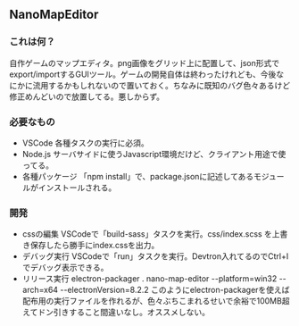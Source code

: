 ## NanoMapEditor
### これは何？
自作ゲームのマップエディタ。png画像をグリッド上に配置して、json形式でexport/importするGUIツール。ゲームの開発自体は終わったけれども、今後なにかに流用するかもしれないので置いておく。ちなみに既知のバグ色々あるけど修正めんどいので放置してる。悪しからず。
### 必要なもの
 - VSCode
 各種タスクの実行に必須。
 - Node.js
 サーバサイドに使うJavascript環境だけど、クライアント用途で使ってる。
 - 各種パッケージ
 「npm install」で、package.jsonに記述してあるモジュールがインストールされる。
### 開発
 - cssの編集
 VSCodeで「build-sass」タスクを実行。css/index.scss を上書き保存したら勝手にindex.cssを出力。
 - デバッグ実行
 VSCodeで「run」タスクを実行。Devtron入れてるのでCtrl+Iでデバッグ表示できる。
 - リリース実行
 electron-packager . nano-map-editor --platform=win32 --arch=x64 --electronVersion=8.2.2
 このようにelectron-packagerを使えば配布用の実行ファイルを作れるが、色々ぶちこまれるせいで余裕で100MB超えてドン引きすること間違いなし。オススメしない。